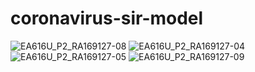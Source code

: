 # coronavirus-sir-model

![EA616U_P2_RA169127-08](https://user-images.githubusercontent.com/22827202/85901661-aeb2e500-b7d8-11ea-85d5-78fd1ab5282c.jpg)
![EA616U_P2_RA169127-04](https://user-images.githubusercontent.com/22827202/85901666-b1add580-b7d8-11ea-91c9-e9dfdcb2c190.jpg)
![EA616U_P2_RA169127-05](https://user-images.githubusercontent.com/22827202/85901671-b4102f80-b7d8-11ea-8df2-34c4f5e0c56c.jpg)
![EA616U_P2_RA169127-09](https://user-images.githubusercontent.com/22827202/85902394-52e95b80-b7da-11ea-823c-e62eec146703.jpg)
